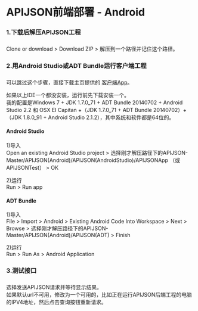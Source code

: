 # APIJSON前端部署 - Android 

### 1.下载后解压APIJSON工程<h3/>

Clone or download &gt; Download ZIP &gt; 解压到一个路径并记住这个路径。


### 2.用Android Studio或ADT Bundle运行客户端工程<h3/>

可以跳过这个步骤，直接下载主页提供的 [客户端App](https://github.com/TommyLemon/APIJSON)。

如果以上IDE一个都没安装，运行前先下载安装一个。<br />
我的配置是Windows 7 + JDK 1.7.0_71 + ADT Bundle 20140702 + Android Studio 2.2 和 OSX EI Capitan +（JDK 1.7.0_71 + ADT Bundle 20140702）+（JDK 1.8.0_91 + Android Studio 2.1.2），其中系统和软件都是64位的。


#### Android Studio

1)导入<br />
Open an existing Android Studio project > 选择刚才解压路径下的APIJSON-Master/APIJSON(Android)/APIJSON(AndroidStudio)/APIJSONApp （或APIJSONTest） > OK

2)运行<br />
Run > Run app

#### ADT Bundle

1)导入<br />
File > Import > Android > Existing Android Code Into Workspace > Next > Browse > 选择刚才解压路径下的APIJSON-Master/APIJSON(Android)/APIJSON(ADT) > Finish

2)运行<br />
Run > Run As > Android Application


### 3.测试接口<h3/>

选择发送APIJSON请求并等待显示结果。<br />
如果默认url不可用，修改为一个可用的，比如正在运行APIJSON后端工程的电脑的IPV4地址，然后点击查询按钮重新请求。

<br />